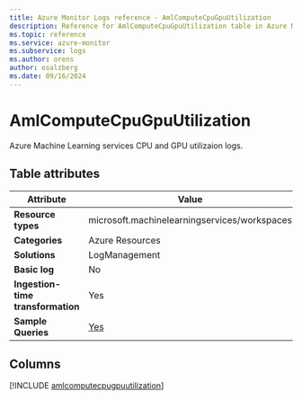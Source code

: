 ```yaml
---
title: Azure Monitor Logs reference - AmlComputeCpuGpuUtilization
description: Reference for AmlComputeCpuGpuUtilization table in Azure Monitor Logs.
ms.topic: reference
ms.service: azure-monitor
ms.subservice: logs
ms.author: orens
author: osalzberg
ms.date: 09/16/2024
---
```


# AmlComputeCpuGpuUtilization

Azure Machine Learning services CPU and GPU utilizaion logs.


## Table attributes

|Attribute|Value|
|---|---|
|**Resource types**|microsoft.machinelearningservices/workspaces|
|**Categories**|Azure Resources|
|**Solutions**| LogManagement|
|**Basic log**|No|
|**Ingestion-time transformation**|Yes|
|**Sample Queries**|[Yes](/azure/azure-monitor/reference/queries/amlcomputecpugpuutilization)|



## Columns
  
[!INCLUDE [amlcomputecpugpuutilization](~/reusable-content/ce-skilling/azure/includes/azure-monitor/reference/tables/amlcomputecpugpuutilization-include.md)]
